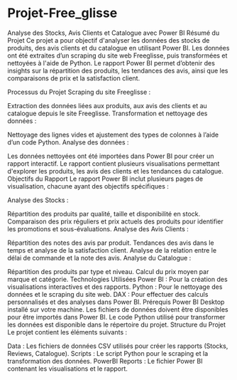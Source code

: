 # Projet-Free_glisse
Analyse des Stocks, Avis Clients et Catalogue avec Power BI
Résumé du Projet
Ce projet a pour objectif d'analyser les données des stocks de produits, des avis clients et du catalogue en utilisant Power BI. Les données ont été extraites d’un scraping du site web Freeglisse, puis transformées et nettoyées à l'aide de Python. Le rapport Power BI permet d’obtenir des insights sur la répartition des produits, les tendances des avis, ainsi que les comparaisons de prix et la satisfaction client.

Processus du Projet
Scraping du site Freeglisse :

Extraction des données liées aux produits, aux avis des clients et au catalogue depuis le site Freeglisse.
Transformation et nettoyage des données :

Nettoyage des lignes vides et ajustement des types de colonnes à l’aide d’un code Python.
Analyse des données :

Les données nettoyées ont été importées dans Power BI pour créer un rapport interactif.
Le rapport contient plusieurs visualisations permettant d'explorer les produits, les avis des clients et les tendances du catalogue.
Objectifs du Rapport
Le rapport Power BI inclut plusieurs pages de visualisation, chacune ayant des objectifs spécifiques :

Analyse des Stocks :

Répartition des produits par qualité, taille et disponibilité en stock.
Comparaison des prix réguliers et prix actuels des produits pour identifier les promotions et sous-évaluations.
Analyse des Avis Clients :

Répartition des notes des avis par produit.
Tendances des avis dans le temps et analyse de la satisfaction client.
Analyse de la relation entre le délai de commande et la note des avis.
Analyse du Catalogue :

Répartition des produits par type et niveau.
Calcul du prix moyen par marque et catégorie.
Technologies Utilisées
Power BI : Pour la création des visualisations interactives et des rapports.
Python : Pour le nettoyage des données et le scraping du site web.
DAX : Pour effectuer des calculs personnalisés et des analyses dans Power BI.
Prérequis
Power BI Desktop installé sur votre machine.
Les fichiers de données doivent être disponibles pour être importés dans Power BI.
Le code Python utilisé pour transformer les données est disponible dans le répertoire du projet.
Structure du Projet
Le projet contient les éléments suivants :

Data : Les fichiers de données CSV utilisés pour créer les rapports (Stocks, Reviews, Catalogue).
Scripts : Le script Python pour le scraping et la transformation des données.
PowerBI Reports : Le fichier Power BI contenant les visualisations et le rapport.
